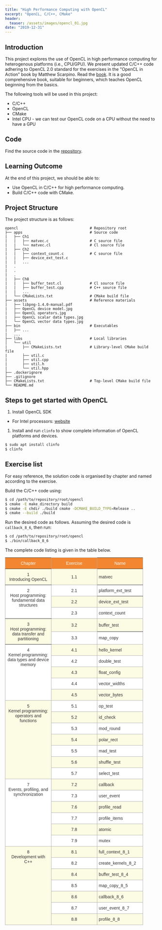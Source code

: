 ```yaml
---
title: "High Performance Computing with OpenCL"
excerpt: "OpenCL, C/C++, CMake"
header:
  teaser: /assets/images/opencl_01.jpg
date: "2019-12-31" 
---
```


## Introduction

This project explores the use of OpenCL in high performance computing for heterogenous platforms (i.e., CPU/GPU). We present updated C/C++ code adhering to OpenCL 2.0 standard for the exercises in the "OpenCL in Action" book by Matthew Scarpino. Read the [book](https://www.manning.com/books/opencl-in-action). It is a good comprehensive book, suitable for beginners, which teaches OpenCL beginning from the basics.

The following tools will be used in this project:
+ C/C++
+ OpenCL
+ CMake
+ Intel CPU - we can test our OpenCL code on a CPU without the need to have a GPU

## Code
Find the source code in the [repository](https://github.com/Adaickalavan/opencl).

## Learning Outcome
At the end of this project, we should be able to:
+ Use OpenCL in C/C++ for high performance computing. 
+ Build C/C++ code with CMake.

## Project Structure

The project structure is as follows:

```text
opencl                                 # Repository root
├── apps                               # Source code
|   ├── Ch1
|   |   ├── matvec.c                   # C source file
|   |   └── matvec.cl                  # Cl source file
|   ├── Ch2
|   |   ├── context_count.c            # C source file
|   |   ├── device_ext_test.c
|   |   ...
|   .
|   .
|   .
|   ├── Ch8
|   |   ├── buffer_test.cl             # Cl source file
|   |   ├── buffer_test.cpp            # C++ source file
|   |   ...
|   └── CMakeLists.txt                 # CMake build file
├── assets                             # Reference materials 
|   ├── libpng-1.4.0-manual.pdf      
|   ├── OpenCL device model.jpg      
|   ├── OpenCL operators.jpg
|   ├── OpenCL scalar data types.jpg
|   └── OpenCL vector data types.jpg
├── bin                                # Executables
|   ├── ...                              
|   ...
├── libs                               # Local libraries
│   └── util                     
|       ├── CMakeLists.txt             # Library-level CMake build file
|       ├── util.c                     
|       ├── util.cpp                   
|       ├── util.h                     
|       └── util.hpp                   
├── .dockerignore
├── .gitignore
├── CMakeLists.txt                     # Top-level CMake build file
└── README.md                                 
```

## Steps to get started with OpenCL
1. Install OpenCL SDK 
  + For Intel processors: [website](https://software.intel.com/en-us/opencl-sdk/choose-download)

1. Install and run `clinfo` to show complete information of OpenCL platforms and devices.
```bash
$ sudo apt install clinfo
$ clinfo
```

## Exercise list
For easy reference, the solution code is organised by chapter and named according to the exercise. 

Build the C/C++ code using:
```bash
$ cd /path/to/repository/root/opencl
$ cmake -E make_directory build
$ cmake -E chdir ./build cmake -DCMAKE_BUILD_TYPE=Release ..
$ cmake --build ./build
```

Run the desired code as follows. Assuming the desired code is `callback_8_6`, then run:
```bash
$ cd /path/to/repository/root/opencl
$ ./bin/callback_8_6
```

The complete code listing is given in the table below.

<style type="text/css">
.tg  {border-collapse:collapse;border-spacing:0;border-color:#aaa;}
.tg td{font-family:Arial, sans-serif;font-size:14px;padding:10px 5px;border-style:solid;border-width:1px;overflow:hidden;word-break:normal;border-color:#aaa;color:#333;background-color:#fff;}
.tg th{font-family:Arial, sans-serif;font-size:14px;font-weight:normal;padding:10px 5px;border-style:solid;border-width:1px;overflow:hidden;word-break:normal;border-color:#aaa;color:#fff;background-color:#f38630;}
.tg .tg-cly1{text-align:left;vertical-align:middle}
.tg .tg-lboi{border-color:inherit;text-align:left;vertical-align:middle}
.tg .tg-1fpb{background-color:#fcfbe3;text-align:center;vertical-align:top}
.tg .tg-baqh{text-align:center;vertical-align:top}
.tg .tg-g30d{background-color:#FCFBE3;border-color:inherit;text-align:center;vertical-align:top}
.tg .tg-c3ow{border-color:inherit;text-align:center;vertical-align:top}
.tg .tg-quxf{background-color:#ffffff;text-align:center;vertical-align:top}
.tg .tg-pnt8{background-color:#FCFBE3;text-align:center;vertical-align:middle}
.tg .tg-z9fv{background-color:#FCFBE3;border-color:inherit;text-align:left;vertical-align:middle}
.tg .tg-nrix{text-align:center;vertical-align:middle}
.tg .tg-hb2y{background-color:#FCFBE3;text-align:left;vertical-align:middle}
.tg .tg-yq6s{background-color:#FCFBE3;text-align:center;vertical-align:top}
</style>
<table class="tg" style="undefined;table-layout: fixed; width: 455px">
<colgroup>
<col style="width: 152px">
<col style="width: 152px">
<col style="width: 151px">
</colgroup>
  <tr>
    <th class="tg-c3ow">Chapter</th>
    <th class="tg-baqh">Exercise</th>
    <th class="tg-c3ow">Name</th>
  </tr>
  <tr>
    <td class="tg-g30d">1<br>Introducing OpenCL</td>
    <td class="tg-pnt8">1.1</td>
    <td class="tg-z9fv">matvec</td>
  </tr>
  <tr>
    <td class="tg-c3ow" rowspan="3">2<br>Host programming: fundamental data structures</td>
    <td class="tg-nrix">2.1</td>
    <td class="tg-lboi">platform_ext_test</td>
  </tr>
  <tr>
    <td class="tg-pnt8">2.2</td>
    <td class="tg-hb2y">device_ext_test</td>
  </tr>
  <tr>
    <td class="tg-nrix">2.3</td>
    <td class="tg-cly1">context_count</td>
  </tr>
  <tr>
    <td class="tg-g30d" rowspan="2">3<br>Host programming: data transfer and partitioning<br></td>
    <td class="tg-pnt8">3.2</td>
    <td class="tg-z9fv">buffer_test</td>
  </tr>
  <tr>
    <td class="tg-nrix">3.3</td>
    <td class="tg-cly1">map_copy</td>
  </tr>
  <tr>
    <td class="tg-quxf" rowspan="5">4<br>Kernel programming: data types and device memory</td>
    <td class="tg-pnt8">4.1</td>
    <td class="tg-hb2y">hello_kernel</td>
  </tr>
  <tr>
    <td class="tg-nrix">4.2</td>
    <td class="tg-cly1">double_test</td>
  </tr>
  <tr>
    <td class="tg-pnt8">4.3</td>
    <td class="tg-hb2y">float_config</td>
  </tr>
  <tr>
    <td class="tg-nrix">4.4</td>
    <td class="tg-cly1">vector_widths</td>
  </tr>
  <tr>
    <td class="tg-pnt8">4.5</td>
    <td class="tg-hb2y">vector_bytes</td>
  </tr>
  <tr>
    <td class="tg-1fpb" rowspan="7">5<br>Kernel programming: operators and functions</td>
    <td class="tg-nrix">5.1</td>
    <td class="tg-cly1">op_test</td>
  </tr>
  <tr>
    <td class="tg-pnt8">5.2</td>
    <td class="tg-hb2y">id_check</td>
  </tr>
  <tr>
    <td class="tg-nrix">5.3</td>
    <td class="tg-cly1">mod_round</td>
  </tr>
  <tr>
    <td class="tg-pnt8">5.4</td>
    <td class="tg-hb2y">polar_rect</td>
  </tr>
  <tr>
    <td class="tg-nrix">5.5</td>
    <td class="tg-cly1">mad_test</td>
  </tr>
  <tr>
    <td class="tg-pnt8">5.6</td>
    <td class="tg-hb2y">shuffle_test</td>
  </tr>
  <tr>
    <td class="tg-nrix">5.7</td>
    <td class="tg-cly1">select_test</td>
  </tr>
  <tr>
    <td class="tg-quxf" rowspan="6">7<br>Events, profiling, and synchronization</td>
    <td class="tg-pnt8">7.2</td>
    <td class="tg-hb2y">callback</td>
  </tr>
  <tr>
    <td class="tg-nrix">7.3</td>
    <td class="tg-cly1">user_event</td>
  </tr>
  <tr>
    <td class="tg-pnt8">7.6</td>
    <td class="tg-hb2y">profile_read</td>
  </tr>
  <tr>
    <td class="tg-nrix">7.7</td>
    <td class="tg-cly1">profile_items</td>
  </tr>
  <tr>
    <td class="tg-pnt8">7.8</td>
    <td class="tg-hb2y">atomic</td>
  </tr>
  <tr>
    <td class="tg-nrix">7.9</td>
    <td class="tg-cly1">mutex</td>
  </tr>
  <tr>
    <td class="tg-yq6s" rowspan="7">8<br>Development with C++</td>
    <td class="tg-pnt8">8.1</td>
    <td class="tg-hb2y">full_context_8_1</td>
  </tr>
  <tr>
    <td class="tg-nrix">8.2</td>
    <td class="tg-cly1">create_kernels_8_2</td>
  </tr>
  <tr>
    <td class="tg-pnt8">8.4</td>
    <td class="tg-hb2y">buffer_test_8_4</td>
  </tr>
  <tr>
    <td class="tg-nrix">8.5</td>
    <td class="tg-cly1">map_copy_8_5</td>
  </tr>
  <tr>
    <td class="tg-pnt8">8.6</td>
    <td class="tg-hb2y">callback_8_6</td>
  </tr>
  <tr>
    <td class="tg-nrix">8.7</td>
    <td class="tg-cly1">user_event_8_7</td>
  </tr>
  <tr>
    <td class="tg-pnt8">8.8</td>
    <td class="tg-hb2y">profile_8_8</td>
  </tr>
</table>